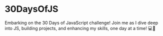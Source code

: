 # 30DaysOfJS
Embarking on the 30 Days of JavaScript challenge! Join me as I dive deep into JS, building projects, and enhancing my skills, one day at a time! 💻🚀
